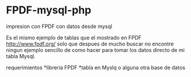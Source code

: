 # FPDF-mysql-php
impresion con FPDF con datos desde mysql

Es el mismo ejemplo de tablas que el mostrado en FPDF http://www.fpdf.org/ solo que despues de mucho buscar no encontre ningun ejemplo sencillo de como hacer para tomar los datos directo de mi tabla Mysql.

requerimientos
*libreria FPDF
*tabla en Myslq o alguna otra base de datos

